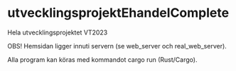 # utvecklingsprojektEhandelComplete
Hela utvecklingsprojektet VT2023

OBS! Hemsidan ligger innuti servern (se web_server och real_web_server).

Alla program kan köras med kommandot cargo run (Rust/Cargo).


